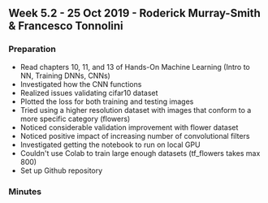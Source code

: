 ## Week 5.2 - 25 Oct 2019 - Roderick Murray-Smith & Francesco Tonnolini

### Preparation
* Read chapters 10, 11, and 13 of Hands-On Machine Learning (Intro to NN, Training DNNs, CNNs)
* Investigated how the CNN functions
* Realized issues validating cifar10 dataset
* Plotted the loss for both training and testing images 
* Tried using a higher resolution dataset with images that conform to a more specific category (flowers)
* Noticed considerable validation improvement with flower dataset
* Noticed positive impact of increasing number of convolutional filters
* Investigated getting the notebook to run on local GPU
* Couldn't use Colab to train large enough datasets (tf_flowers takes max 800)
* Set up Github repository

### Minutes
